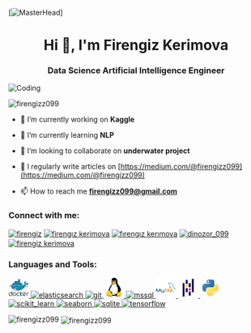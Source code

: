 [![MasterHead](https://www.makeen.io/wp-content/uploads/2020/07/test.jpg)]
<h1 align="center">Hi 👋, I'm Firengiz Kerimova</h1>
<h3 align="center">Data Science Artificial Intelligence Engineer</h3>
<img align='rigth' alt='Coding' width='400' src='https://mir-s3-cdn-cf.behance.net/project_modules/max_1200/06f21a161921919.63cd7887d0a70.gif'>

<p align="left"> <img src="https://komarev.com/ghpvc/?username=firengizz099&label=Profile%20views&color=0e75b6&style=flat" alt="firengizz099" /> </p>

- 🔭 I’m currently working on **Kaggle**

- 🌱 I’m currently learning **NLP**

- 👯 I’m looking to collaborate on **underwater project**

- 📝 I regularly write articles on [https://medium.com/@firengizz099](https://medium.com/@firengizz099)

- 📫 How to reach me **firengizz099@gmail.com**

<h3 align="left">Connect with me:</h3>
<p align="left">
<a href="https://twitter.com/firengiz" target="blank"><img align="center" src="https://raw.githubusercontent.com/rahuldkjain/github-profile-readme-generator/master/src/images/icons/Social/twitter.svg" alt="firengiz" height="30" width="40" /></a>
<a href="https://linkedin.com/in/firengız kerimova" target="blank"><img align="center" src="https://raw.githubusercontent.com/rahuldkjain/github-profile-readme-generator/master/src/images/icons/Social/linked-in-alt.svg" alt="firengız kerimova" height="30" width="40" /></a>
<a href="https://kaggle.com/fırengız kerımova" target="blank"><img align="center" src="https://raw.githubusercontent.com/rahuldkjain/github-profile-readme-generator/master/src/images/icons/Social/kaggle.svg" alt="fırengız kerımova" height="30" width="40" /></a>
<a href="https://instagram.com/dinozor_099" target="blank"><img align="center" src="https://raw.githubusercontent.com/rahuldkjain/github-profile-readme-generator/master/src/images/icons/Social/instagram.svg" alt="dinozor_099" height="30" width="40" /></a>
<a href="https://medium.com/firengiz kerimova" target="blank"><img align="center" src="https://raw.githubusercontent.com/rahuldkjain/github-profile-readme-generator/master/src/images/icons/Social/medium.svg" alt="firengiz kerimova" height="30" width="40" /></a>
</p>

<h3 align="left">Languages and Tools:</h3>
<p align="left"> <a href="https://www.docker.com/" target="_blank" rel="noreferrer"> <img src="https://raw.githubusercontent.com/devicons/devicon/master/icons/docker/docker-original-wordmark.svg" alt="docker" width="40" height="40"/> </a> <a href="https://www.elastic.co" target="_blank" rel="noreferrer"> <img src="https://www.vectorlogo.zone/logos/elastic/elastic-icon.svg" alt="elasticsearch" width="40" height="40"/> </a> <a href="https://git-scm.com/" target="_blank" rel="noreferrer"> <img src="https://www.vectorlogo.zone/logos/git-scm/git-scm-icon.svg" alt="git" width="40" height="40"/> </a> <a href="https://www.linux.org/" target="_blank" rel="noreferrer"> <img src="https://raw.githubusercontent.com/devicons/devicon/master/icons/linux/linux-original.svg" alt="linux" width="40" height="40"/> </a> <a href="https://www.microsoft.com/en-us/sql-server" target="_blank" rel="noreferrer"> <img src="https://www.svgrepo.com/show/303229/microsoft-sql-server-logo.svg" alt="mssql" width="40" height="40"/> </a> <a href="https://www.mysql.com/" target="_blank" rel="noreferrer"> <img src="https://raw.githubusercontent.com/devicons/devicon/master/icons/mysql/mysql-original-wordmark.svg" alt="mysql" width="40" height="40"/> </a> <a href="https://pandas.pydata.org/" target="_blank" rel="noreferrer"> <img src="https://raw.githubusercontent.com/devicons/devicon/2ae2a900d2f041da66e950e4d48052658d850630/icons/pandas/pandas-original.svg" alt="pandas" width="40" height="40"/> </a> <a href="https://www.python.org" target="_blank" rel="noreferrer"> <img src="https://raw.githubusercontent.com/devicons/devicon/master/icons/python/python-original.svg" alt="python" width="40" height="40"/> </a> <a href="https://scikit-learn.org/" target="_blank" rel="noreferrer"> <img src="https://upload.wikimedia.org/wikipedia/commons/0/05/Scikit_learn_logo_small.svg" alt="scikit_learn" width="40" height="40"/> </a> <a href="https://seaborn.pydata.org/" target="_blank" rel="noreferrer"> <img src="https://seaborn.pydata.org/_images/logo-mark-lightbg.svg" alt="seaborn" width="40" height="40"/> </a> <a href="https://www.sqlite.org/" target="_blank" rel="noreferrer"> <img src="https://www.vectorlogo.zone/logos/sqlite/sqlite-icon.svg" alt="sqlite" width="40" height="40"/> </a> <a href="https://www.tensorflow.org" target="_blank" rel="noreferrer"> <img src="https://www.vectorlogo.zone/logos/tensorflow/tensorflow-icon.svg" alt="tensorflow" width="40" height="40"/> </a> </p>

<p><img align="left" src="https://github-readme-stats.vercel.app/api/top-langs?username=firengizz099&show_icons=true&locale=en&layout=compact" alt="firengizz099" /></p>

<p>&nbsp;<img align="center" src="https://github-readme-stats.vercel.app/api?username=firengizz099&show_icons=true&locale=en" alt="firengizz099" /></p>
